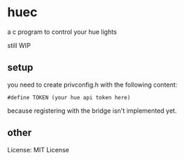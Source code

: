 # huec
a c program to control your hue lights

still WIP

## setup

you need to create privconfig.h with the following content:
```
#define TOKEN (your hue api token here)
```
because registering with the bridge isn't implemented yet.

## other

License: MIT License
